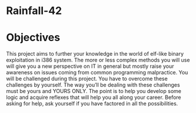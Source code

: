# Rainfall-42

<h1>Objectives</h1>


This project aims to further your knowledge in the world of elf-like binary exploitation
in i386 system.
The more or less complex methods you will use will give you a new perspective on IT
in general but mostly raise your awareness on issues coming from common programming
malpractice.
You will be challenged during this project. You have to overcome these challenges
by yourself. The way you’ll be dealing with these challenges must be yours and YOURS
ONLY. The point is to help you develop some logic and acquire reflexes that will help
you all along your career. Before asking for help, ask yourself if you have factored in all
the possibilities.
